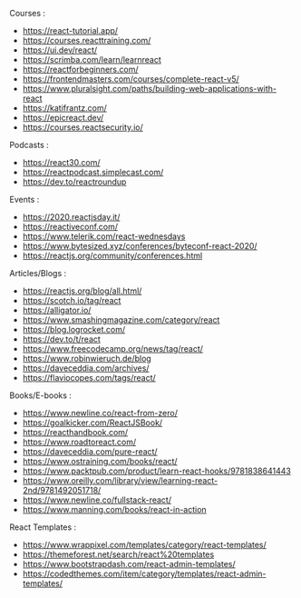 Courses :
- https://react-tutorial.app/
- https://courses.reacttraining.com/
- https://ui.dev/react/
- https://scrimba.com/learn/learnreact
- https://reactforbeginners.com/
- https://frontendmasters.com/courses/complete-react-v5/
- https://www.pluralsight.com/paths/building-web-applications-with-react
- https://katifrantz.com/
- https://epicreact.dev/
- https://courses.reactsecurity.io/

Podcasts :
- https://react30.com/
- https://reactpodcast.simplecast.com/
- https://dev.to/reactroundup

Events :
- https://2020.reactjsday.it/
- https://reactiveconf.com/
- https://www.telerik.com/react-wednesdays
- https://www.bytesized.xyz/conferences/byteconf-react-2020/
- https://reactjs.org/community/conferences.html

Articles/Blogs :
- https://reactjs.org/blog/all.html/
- https://scotch.io/tag/react
- https://alligator.io/
- https://www.smashingmagazine.com/category/react
- https://blog.logrocket.com/
- https://dev.to/t/react
- https://www.freecodecamp.org/news/tag/react/
- https://www.robinwieruch.de/blog
- https://daveceddia.com/archives/
- https://flaviocopes.com/tags/react/

Books/E-books :
- https://www.newline.co/react-from-zero/
- https://goalkicker.com/ReactJSBook/
- https://reacthandbook.com/
- https://www.roadtoreact.com/
- https://daveceddia.com/pure-react/
- https://www.ostraining.com/books/react/
- https://www.packtpub.com/product/learn-react-hooks/9781838641443
- https://www.oreilly.com/library/view/learning-react-2nd/9781492051718/
- https://www.newline.co/fullstack-react/
- https://www.manning.com/books/react-in-action

React Templates :
- https://www.wrappixel.com/templates/category/react-templates/
- https://themeforest.net/search/react%20templates
- https://www.bootstrapdash.com/react-admin-templates/
- https://codedthemes.com/item/category/templates/react-admin-templates/
